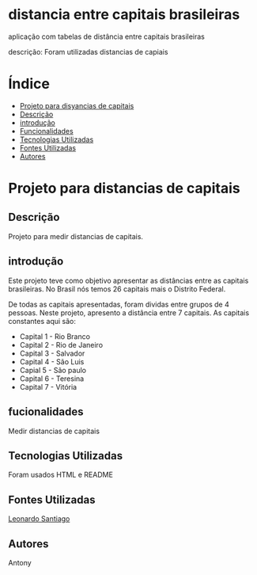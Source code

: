 # distancia entre capitais brasileiras
aplicação com tabelas de distância entre capitais brasileiras 

descrição: Foram utilizadas distancias de capiais

# Índice 

* [Projeto para disyancias de capitais](#projeto-para-distancias-de-capitais)
* [Descrição](#descrição)
* [introdução](#introdução)
* [Funcionalidades](#fucionalidades)
* [Tecnologias Utilizadas](#fontes-utilizadas)
* [Fontes Utilizadas](#fontes-utilizadas)
* [Autores](#autores)

# Projeto para distancias de capitais


## Descrição
Projeto para medir distancias de capitais. 

## introdução 
Este projeto teve como objetivo apresentar as distâncias entre as capitais brasileiras. No Brasil nós temos 26 capitais mais o Distrito Federal. 

De todas as capitais apresentadas, foram dividas entre grupos de 4 pessoas. Neste projeto, apresento a distância entre 7 capitais. As capitais constantes aqui são:

- Capital 1 - Rio Branco
- Capital 2 - Rio de Janeiro
- Capital 3 - Salvador
- Capital 4 - São Luis
- Capial 5 - São paulo
- Capital 6 - Teresina
- Capital 7 - Vitória

## fucionalidades
Medir distancias de capitais 
 
## Tecnologias Utilizadas
Foram usados HTML e README

## Fontes Utilizadas 

[Leonardo Santiago](lista_de_cidades_e_distancias.pdf)
## Autores
Antony

